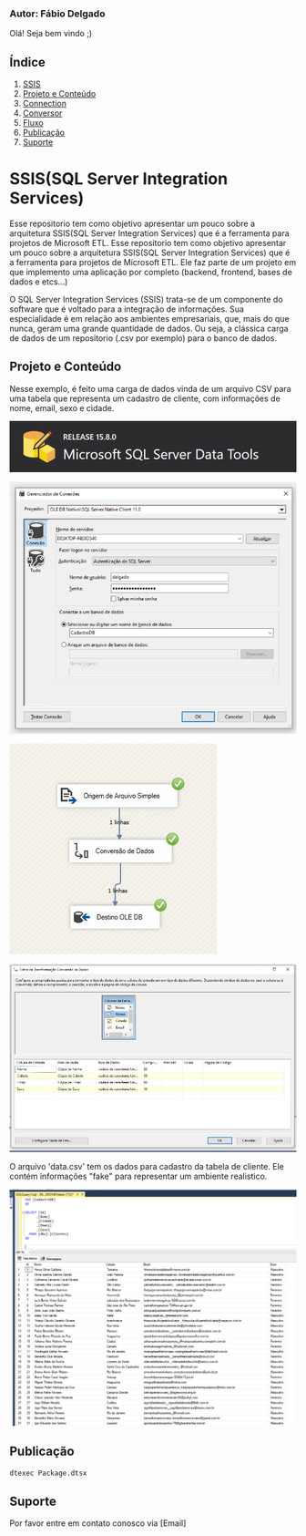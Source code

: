 ### Autor: Fábio Delgado

Olá! Seja bem vindo ;)

## Índice
1. [SSIS](#SSIS)
2. [Projeto e Conteúdo](#Projeto-e-Conteudo)
3. [Connection](#Connection)
4. [Conversor](#Conversor)
5. [Fluxo](#Fluxo)
6. [Publicação](#Publicação)
7. [Suporte](#Suporte)

# SSIS(SQL Server Integration Services)

Esse repositorio tem como objetivo apresentar um pouco sobre a arquitetura SSIS(SQL Server Integration Services) que é a ferramenta para projetos de Microsoft ETL. Esse repositorio tem como objetivo apresentar um pouco sobre a arquitetura SSIS(SQL Server Integration Services) que é a ferramenta para projetos de Microsoft ETL. Ele faz parte de um projeto em que implemento uma aplicação por completo (backend, frontend, bases de dados e etcs...)

O SQL Server Integration Services (SSIS) trata-se de um componente do software que é voltado para a integração de informações. Sua especialidade é em relação aos ambientes empresariais, que, mais do que nunca, geram uma grande quantidade de dados. Ou seja, a clássica carga de dados de um repositorio (.csv por exemplo) para o banco de dados.

## Projeto e Conteúdo

Nesse exemplo, é feito uma carga de dados vinda de um arquivo CSV para uma tabela que representa um cadastro de cliente, com informações de nome, email, sexo e cidade.

![integration](/img/integration.PNG)

![conection](/img/conection.PNG)

![flow](/img/flow.PNG)

![conversao](/img/conversao.PNG)

O arquivo 'data.csv' tem os dados para cadastro da tabela de cliente. Ele contém informações "fake" para representar um ambiente realistico.

![select](/img/select.PNG)

## Publicação

```shell
dtexec Package.dtsx
```

## Suporte

Por favor entre em contato conosco via [Email]